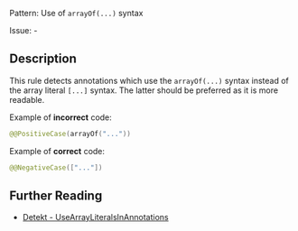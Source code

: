 Pattern: Use of `arrayOf(...)` syntax

Issue: -

## Description

This rule detects annotations which use the `arrayOf(...)` syntax instead of the array literal `[...]` syntax. The latter should be preferred as it is more readable.
Example of **incorrect** code:

```kotlin@@PositiveCase(arrayOf("..."))```
Example of **correct** code:

```kotlin@@NegativeCase(["..."])```

## Further Reading

* [Detekt - UseArrayLiteralsInAnnotations](https://arturbosch.github.io/detekt/style.html#usearrayliteralsinannotations)